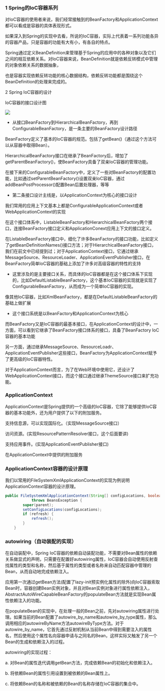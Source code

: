 ### 1 Spring的IoC容器系列
对IoC容器的使用者来说，我们经常接触到的BeanFactory和ApplicationContext都可以看成是容器的具体表现形式。

如果深入到Spring的实现中去看，所说的IoC容器，实际上代表着一系列功能各异的容器产品，只是容器的功能有大有小，有各自的特点。

Spring通过定义BeanDefinition来管理基于Spring的应用中的各种对象以及它们之间的相互依赖关系。对IoC容器来说，BeanDefinition就是依赖反转模式中管理的对象依赖关系的数据抽象，

也是容器实现依赖反转功能的核心数据结构，依赖反转功能都是围绕这个BeanDefinition的处理来完成的。

2 Spring IoC容器的设计


IoC容器的接口设计图

![](https://upload-images.jianshu.io/upload_images/4685968-303f37bd5de5661a.png?imageMogr2/auto-orient/strip%7CimageView2/2/w/1000/format/webp)


* 从接口BeanFactory到HierarchicalBeanFactory，再到ConfigurableBeanFactory，是一条主要的BeanFactory设计路径

BeanFactory定义了基本的IoC容器的规范。包括了getBean()（通过这个方法可以从容器中取得Bean）。

HierarchicalBeanFactory接口在继承了BeanFactory后，增加了getParentBeanFactory()，使BeanFactory具备了双亲IoC容器的管理功能。

在接下来的ConfigurableBeanFactory中，定义了一些对BeanFactory的配置功能，比如通过setParentBeanFactory()设置双亲IoC容器，通过addBeanPostProcessor()配置Bean后置处理器，等等

* 第二条接口设计主线是，以ApplicationContext为核心的接口设计

我们常用的应用上下文基本上都是ConfigurableApplicationContext或者WebApplicationContext的实现

在这个接口体系中，ListableBeanFactory和HierarchicalBeanFactory两个接口，连接BeanFactory接口定义和ApplicationConext应用上下文的接口定义。

在ListableBeanFactory接口中，细化了许多BeanFactory的接口功能，比如定义了getBeanDefinitionNames()接口方法；对于HierarchicalBeanFactory接口，我们在前文中已经提到过；对于ApplicationContext接口，它通过继承MessageSource、ResourceLoader、ApplicationEventPublisher接口，在BeanFactory简单IoC容器的基础上添加了许多对高级容器的特性的支持

* 这里涉及的是主要接口关系，而具体的IoC容器都是在这个接口体系下实现的，比如DefaultListableBeanFactory，这个基本IoC容器的实现就是实现了ConfigurableBeanFactory，从而成为一个简单IoC容器的实现。

像其他IoC容器，比如XmlBeanFactory，都是在DefaultListableBeanFactory的基础上做扩展

* 这个接口系统是以BeanFactory和ApplicationContext为核心

而BeanFactory又是IoC容器的最基本接口，在ApplicationContext的设计中，一方面，可以看到它继承了BeanFactory接口体系的接口，具备了BeanFactory IoC容器的基本功能

另一方面，通过继承MessageSource、ResourceLoadr、ApplicationEventPublisher这些接口，BeanFactory为ApplicationContext赋予了更高级的IoC容器特性。

对于ApplicationContext而言，为了在Web环境中使用它，还设计了WebApplicationContext接口，而这个接口通过继承ThemeSource接口来扩充功能。


### ApplicationContext
ApplicationContext是Spring提供的一个高级的IoC容器，它除了能够提供IoC容器的基本功能外，还为用户提供了以下的附加服务。

支持信息源，可以实现国际化。（实现MessageSource接口）

访问资源。(实现ResourcePatternResolver接口，这个后面要讲)

支持应用事件。(实现ApplicationEventPublisher接口)

在ApplicationContext中提供的附加服务

### ApplicationContext容器的设计原理

我们以常用的FileSystemXmlApplicationContext的实现为例说明ApplicationContext容器的设计原理。

```java
public FileSystemXmlApplicationContext(String[] configLocations, boolean refresh, ApplicationContext parent)  
            throws BeansException {    
        super(parent);  
        setConfigLocations(configLocations);  
        if (refresh) {  
            refresh();  
        }  
    }

```

### autowiring（自动装配的实现）

在自动装配中，Spring IoC容器的依赖自动装配功能，不需要对Bean属性的依赖关系做显式的声明，只需要在配置好autowiring属性，IoC容器会自动使用反射查找属性的类型和名称，然后基于属性的类型或者名称来自动匹配容器中管理的Bean，从而自动地完成依赖注入。

应用第一次通过getBean方法(配置了lazy-init预实例化属性的除外)向IoC容器索取Bean时，容器创建Bean实例对象，并且对Bean实例对象进行属性依赖注入，AbstractAutoWireCapableBeanFactory的populateBean方法就是实现Bean属性依赖注入的功能。

在populateBean的实现中，在处理一般的Bean之前，先对autowiring属性进行处理。如果当前的Bean配置了autowire_by_name和autowire_by_type属性，那么调用相应的autowireByName方法autowireByType方法。对于autowire_by_name，它首先通过反射机制从当前Bean中得到需要注入的属性名，然后使用这个属性名向容器申请与之同名的Bean，这样实际又触发了另一个Bean的生成和依赖注入的过程。

autowiring的实现过程：

a. 对Bean的属性迭代调用getBean方法，完成依赖Bean的初始化和依赖注入。

b. 将依赖Bean的属性引用设置到被依赖的Bean属性上。

c. 将依赖Bean的名称和被依赖的Bean的名称存储在IoC容器的集合中。

